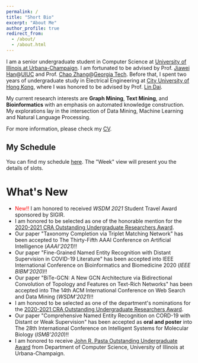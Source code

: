 ```yaml
---
permalink: /
title: "Short Bio"
excerpt: "About Me"
author_profile: true
redirect_from: 
  - /about/
  - /about.html
---
```


I am a senior undergraduate student in Computer Science at [University of Illinois at Urbana-Champaign](https://illinois.edu/). I am fortunated to be advised by Prof. [Jiawei Han](http://hanj.cs.illinois.edu/)@[UIUC](https://illinois.edu/) and Prof. [Chao Zhang](http://chaozhang.org/)@[Georgia Tech](https://www.gatech.edu/). Before that, I spent two years of undergraduate study in Electrical Engineering at [City University of Hong Kong](https://www.cityu.edu.hk/), where I was honored to be advised by Prof. [Lin Dai](http://www.ee.cityu.edu.hk/~lindai/).

My current research interests are **Graph Mining**, **Text Mining**, and **Bioinformatics** with an emphasis on automated knowledge construction. My explorations lay in the intersection of Data Mining, Machine Learning and Natural Language Processing. 

For more information, please check my [CV](/files/CV_PhD_blue.pdf).

## My Schedule

You can find my schedule [here](https://calendar.google.com/calendar/embed?src=jplii0braghsgb925lb6jbb75c%40group.calendar.google.com&ctz=America%2FChicago). The "Week" view will present you the details of slots.

What's New
======
* <span style="color:red">New!!</span> I am honored to received <em>WSDM 2021</em> Student Travel Award sponsored by SIGIR.
* I am honored to be selected as one of the honorable mention for the [2020-2021 CRA Outstanding Undergraduate Researchers Award](https://cra.org/crae/awards/cra-outstanding-undergraduate-researchers).
* Our paper "Taxonomy Completion via Triplet Matching Network" has been accepted to The Thirty-Fifth AAAI Conference on Artificial Intelligence (<em>AAAI'2021</em>)!!
* Our paper "Fine-Grained Named Entity Recognition with Distant Supervision in COVID-19 Literature" has been accepted into IEEE International Conference on Bioinformatics and Biomedicine 2020 (<em>IEEE BIBM'2020</em>)!!
* Our paper "BiTe-GCN: A New GCN Architecture via Bidirectional Convolution of Topology and Features on Text-Rich Networks" has been accepted into The 14th ACM International Conference on Web Search and Data Mining (<em>WSDM'2021</em>)!!
* I am honored to be selected as one of the department's nominations for the [2020-2021 CRA Outstanding Undergraduate Researchers Award](https://cra.org/crae/awards/cra-outstanding-undergraduate-researchers).
* Our paper "Comprehensive Named Entity Recognition on CORD-19 with Distant or Weak Supervision" has been accepted as **oral and poster** into The 28th International Conference on Intelligent Systems for Molecular Biology (<em>ISMB'2020</em>)!!
* I am honored to receive [John R. Pasta Outstanding Undergraduate Award](https://cs.illinois.edu/about-us/awards/undergraduate-scholarships-awards/john-r-pasta-outstanding-undergraduate-award) from Department of Computer Science, University of Illinois at Urbana-Champaign.
<!-- <span style="color:red">New!!</span>  -->
